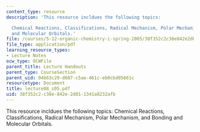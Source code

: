 ```yaml
---
content_type: resource
description: 'This resource incldues the following topics:

  Chemical Reactions, Classifications, Radical Mechanism, Polar Mechanism, and Bonding
  and Molecular Orbitals.'
file: /courses/5-12-organic-chemistry-i-spring-2005/38f352c2c38e842e2d011341a8232afb_lecture08_s05.pdf
file_type: application/pdf
learning_resource_types:
- Lecture Notes
ocw_type: OCWFile
parent_title: Lecture Handouts
parent_type: CourseSection
parent_uid: 94b63c29-d687-c5ae-461c-eb0cbd05661c
resourcetype: Document
title: lecture08_s05.pdf
uid: 38f352c2-c38e-842e-2d01-1341a8232afb
---
```

This resource incldues the following topics:
Chemical Reactions, Classifications, Radical Mechanism, Polar Mechanism, and Bonding and Molecular Orbitals.


